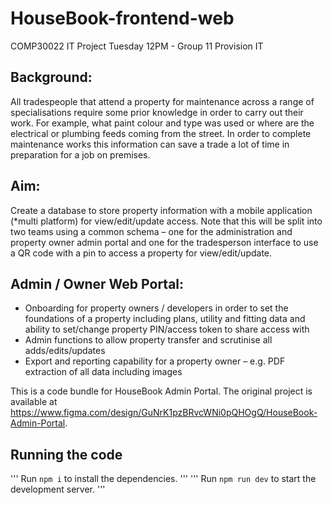 # HouseBook-frontend-web
COMP30022 IT Project Tuesday 12PM - Group 11
Provision IT 
## Background:
All tradespeople that attend a property for maintenance across a range of specialisations require
some prior knowledge in order to carry out their work. For example, what paint colour and type was
used or where are the electrical or plumbing feeds coming from the street. In order to complete
maintenance works this information can save a trade a lot of time in preparation for a job on
premises.
## Aim:
Create a database to store property information with a mobile application (*multi platform) for
view/edit/update access. Note that this will be split into two teams using a common schema – one
for the administration and property owner admin portal and one for the tradesperson interface to
use a QR code with a pin to access a property for view/edit/update.
## Admin / Owner Web Portal:
- Onboarding for property owners / developers in order to set the foundations of a
property including plans, utility and fitting data and ability to set/change property PIN/access
token to share access with
- Admin functions to allow property transfer and scrutinise all adds/edits/updates
- Export and reporting capability for a property owner – e.g. PDF extraction of all data
including images

This is a code bundle for HouseBook Admin Portal. The original project is available at https://www.figma.com/design/GuNrK1pzBRvcWNi0pQHOgQ/HouseBook-Admin-Portal.

## Running the code
'''
Run `npm i` to install the dependencies.
'''
'''
Run `npm run dev` to start the development server.
'''
